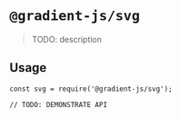 # `@gradient-js/svg`

> TODO: description

## Usage

```
const svg = require('@gradient-js/svg');

// TODO: DEMONSTRATE API
```
